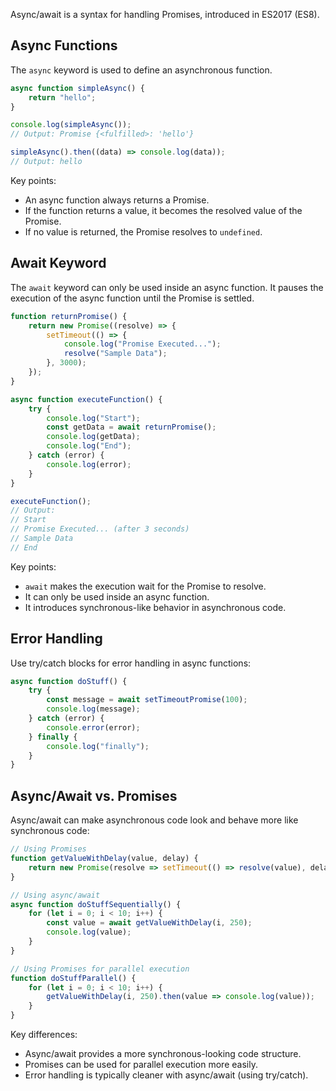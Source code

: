 Async/await is a syntax for handling Promises, introduced in ES2017 (ES8).

## Async Functions

The `async` keyword is used to define an asynchronous function.

```javascript
async function simpleAsync() {
    return "hello";
}

console.log(simpleAsync());
// Output: Promise {<fulfilled>: 'hello'}

simpleAsync().then((data) => console.log(data));
// Output: hello
```

Key points:
- An async function always returns a Promise.
- If the function returns a value, it becomes the resolved value of the Promise.
- If no value is returned, the Promise resolves to `undefined`.

## Await Keyword

The `await` keyword can only be used inside an async function. It pauses the execution of the async function until the Promise is settled.

```javascript
function returnPromise() {
    return new Promise((resolve) => {
        setTimeout(() => {
            console.log("Promise Executed...");
            resolve("Sample Data");
        }, 3000);
    });
}

async function executeFunction() {
    try {
        console.log("Start");
        const getData = await returnPromise();
        console.log(getData);
        console.log("End");
    } catch (error) {
        console.log(error);
    }
}

executeFunction();
// Output:
// Start
// Promise Executed... (after 3 seconds)
// Sample Data
// End
```

Key points:
- `await` makes the execution wait for the Promise to resolve.
- It can only be used inside an async function.
- It introduces synchronous-like behavior in asynchronous code.

## Error Handling

Use try/catch blocks for error handling in async functions:

```javascript
async function doStuff() {
    try {
        const message = await setTimeoutPromise(100);
        console.log(message);
    } catch (error) {
        console.error(error);
    } finally {
        console.log("finally");
    }
}
```

## Async/Await vs. Promises

Async/await can make asynchronous code look and behave more like synchronous code:

```javascript
// Using Promises
function getValueWithDelay(value, delay) {
    return new Promise(resolve => setTimeout(() => resolve(value), delay));
}

// Using async/await
async function doStuffSequentially() {
    for (let i = 0; i < 10; i++) {
        const value = await getValueWithDelay(i, 250);
        console.log(value);
    }
}

// Using Promises for parallel execution
function doStuffParallel() {
    for (let i = 0; i < 10; i++) {
        getValueWithDelay(i, 250).then(value => console.log(value));
    }
}
```

Key differences:
- Async/await provides a more synchronous-looking code structure.
- Promises can be used for parallel execution more easily.
- Error handling is typically cleaner with async/await (using try/catch).